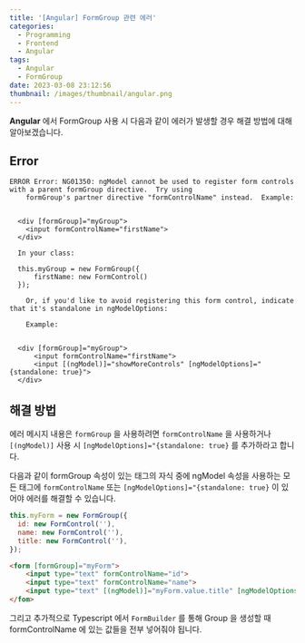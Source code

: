 ```yaml
---
title: '[Angular] FormGroup 관련 에러'
categories:
  - Programming
  - Frontend
  - Angular
tags:
  - Angular
  - FormGroup
date: 2023-03-08 23:12:56
thumbnail: /images/thumbnail/angular.png
---
```


**Angular** 에서 FormGroup 사용 시 다음과 같이 에러가 발생할 경우 해결 방법에 대해 알아보겠습니다.

## Error

```shell
ERROR Error: NG01350: ngModel cannot be used to register form controls with a parent formGroup directive.  Try using
    formGroup's partner directive "formControlName" instead.  Example:


  <div [formGroup]="myGroup">
    <input formControlName="firstName">
  </div>

  In your class:

  this.myGroup = new FormGroup({
      firstName: new FormControl()
  });

    Or, if you'd like to avoid registering this form control, indicate that it's standalone in ngModelOptions:

    Example:


  <div [formGroup]="myGroup">
      <input formControlName="firstName">
      <input [(ngModel)]="showMoreControls" [ngModelOptions]="{standalone: true}">
  </div>
```

## 해결 방법

에러 메시지 내용은 `formGroup` 을 사용하려면 `formControlName` 을 사용하거나 `[(ngModel)]` 사용 시 `[ngModelOptions]="{standalone: true}` 를 추가하라고 합니다.

다음과 같이 formGroup 속성이 있는 태그의 자식 중에 ngModel 속성을 사용하는 모든 태그에 `formControlName` 또는 `[ngModelOptions]="{standalone: true}` 이 있어야 에러를 해결할 수 있습니다.

```js
this.myForm = new FormGroup({
  id: new FormControl(''),
  name: new FormControl(''),
  title: new FormControl(''),
});
```

```html
<form [formGroup]="myForm">
    <input type="text" formControlName="id">
    <input type="text" formControlName="name">
    <input type="text" [(ngModel)]="myForm.value.title" [ngModelOptions]="{standalone: true}">
</fom>
```

그리고 추가적으로 Typescript 에서 `FormBuilder` 를 통해 Group 을 생성할 때 formControlName 에 있는 값들을 전부 넣어줘야 됩니다.
